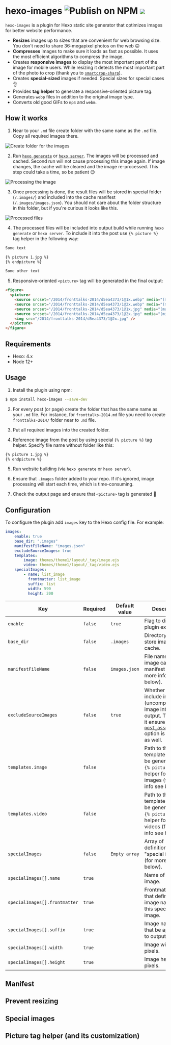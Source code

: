 # hexo-images ![Publish on NPM](https://github.com/sergeyzwezdin/hexo-images/workflows/Publish%20on%20NPM/badge.svg?branch=master) ![](https://img.shields.io/npm/v/hexo-images)

`hexo-images` is a plugin for Hexo static site generator that optimizes images for better website performance.

* **Resizes** images up to sizes that are convenient for web browsing size. You don't need to share 36-megapixel photos on the web 🙃
* **Compresses** images to make sure it loads as fast as possible. It uses the most efficient algorithms to compress the image.
* Creates **responsive images** to display the most important part of the image for mobile users. While resizing it detects the most important part of the photo to crop (thank you to [`smartcrop-sharp`](https://github.com/jwagner/smartcrop-sharp)).
* Creates **special-sized** images if needed. Special sizes for special cases 👌
* Provides **tag helper** to generate a responsive-oriented picture tag.
* Generates `webp` files in addition to the original image type.
* Converts old good GIFs to `mp4` and `webm`. 

## How it works

1. Near to your `.md` file create folder with the same name as the `.md` file. Copy all required images there.

![Create folder for the images](https://user-images.githubusercontent.com/800755/81406400-ef846b00-9152-11ea-81e0-0c0c2e99ec74.png)

2. Run [`hexo generate`](https://hexo.io/docs/commands#generate) or [`hexo server`](https://hexo.io/docs/commands#server). The images will be processed and cached. Second run will not cause processing this image again. If image changes, the cache will be cleared and the image re-processed. This step could take a time, so be patient 😉

![Processing the image](https://user-images.githubusercontent.com/800755/81405135-84399980-9150-11ea-9fcb-0575dd79fa30.png)

3. Once processing is done, the result files will be stored in special folder (`/.images/`) and included into the cache manifest (`/.images/images.json`). You should not care about the folder structure in this folder, but if you're curious it looks like this.

![Processed files](https://user-images.githubusercontent.com/800755/81405809-d4652b80-9151-11ea-8586-ca99ba1c242b.png)

4. The processed files will be included into output build while running `hexo generate` or `hexo server`. To include it into the post use `{% picture %}` tag helper in the following way:

```md
Some text

{% picture 1.jpg %}
{% endpicture %}

Some other text
```

5. Responsive-oriented `<picture>` tag will be generated in the final output:

```html
<figure>
  <picture>
    <source srcset="/2014/fronttalks-2014/d5ea4373/1@1x.webp" media="(max-width: 39.99em)" type="image/webp" />
    <source srcset="/2014/fronttalks-2014/d5ea4373/1@2x.webp" media="(min-width: 40em)" type="image/webp" />
    <source srcset="/2014/fronttalks-2014/d5ea4373/1@1x.jpg" media="(max-width: 39.99em)" type="image/jpg" />
    <source srcset="/2014/fronttalks-2014/d5ea4373/1@2x.jpg" media="(min-width: 40em)" type="image/jpg" />
    <img src="/2014/fronttalks-2014/d5ea4373/1@2x.jpg" />
  </picture>
</figure>
```

## Requirements

- Hexo: 4.x
- Node 12+

## Usage

1. Install the plugin using npm:
```bash
$ npm install hexo-images --save-dev
```

2. For every post (or page) create the folder that has the same name as your `.md` file. For instance, for `fronttalks-2014.md` file you need to create `fronttalks-2014/` folder near to `.md` file.

3. Put all required images into the created folder.

4. Reference image from the post by using special `{% picture %}` tag helper. Specify file name without folder like this:

```md
{% picture 1.jpg %}
{% endpicture %}
```

5. Run website building (via `hexo generate` or `hexo server`).

6. Ensure that `.images` folder added to your repo. If it's ignored, image processing will start each time, which is time-consuming.

7. Check the output page and ensure that `<picture>` tag is generated 🎉

## Configuration

To configure the plugin add `images` key to the Hexo config file. For example:

```yaml
images:
    enable: true
    base_dir: ".images"
    manifestFileName: "images.json"
    excludeSourceImages: true
    templates:
        image: themes/theme1/layout/_tag/image.ejs
        video: themes/theme1/layout/_tag/video.ejs
    specialImages:
        - name: list_image
          frontmatter: list_image
          suffix: list
          width: 590
          height: 200
```
| Key | Required | Default value | Description |
| --- | --- | --- | --- |
| `enable` | `false` | `true` | Flag to disable plugin execution. |
| `base_dir` | `false` | `.images` | Directory name to store image cache. |
| `manifestFileName` | `false` | `images.json` | File name to store image cache manifest (for more info see below). |
| `excludeSourceImages` | `false` | `true` | Whether to include initial (uncompressed) image into final output. To include it ensure that [`post_asset_folder`](https://hexo.io/docs/asset-folders.html#Post-Asset-Folder) option is enabled as well. |
| `templates.image` | `false` |  | Path to the template that will be generated for `{% picture %}` tag helper for all images (for more info see below). |
| `templates.video` | `false` |  | Path to the template that will be generated for `{% picture %}` tag helper for all videos (for more info see below). |
| `specialImages` | `false` | `Empty array` | Array of definitions for "special images" (for more info see below). |
| `specialImages[].name` | `true` |  | Name of special image. |
| `specialImages[].frontmatter` | `true` |  | Frontmatter key that defines image name for this special image. |
| `specialImages[].suffix` | `true` |  | Image name suffix that be appened to output file. |
| `specialImages[].width` | `true` |  | Image width in pixels. |
| `specialImages[].height` | `true` |  | Image height in pixels. |

## Manifest

## Prevent resizing

## Special images

## Picture tag helper (and its customization)
